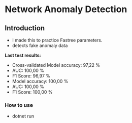 # Network Anomaly Detection


## Introduction

- I made this to practice Fastree parameters.
- detects fake anomaly data 


**Last test results:**

- Cross-validated Model accuracy: 97,22 %
- AUC: 100,00 %
- F1 Score: 96,97 %
- Model accuracy: 100,00 %
- AUC: 100,00 %
- F1 Score: 100,00 %



### How to use


- dotnet run